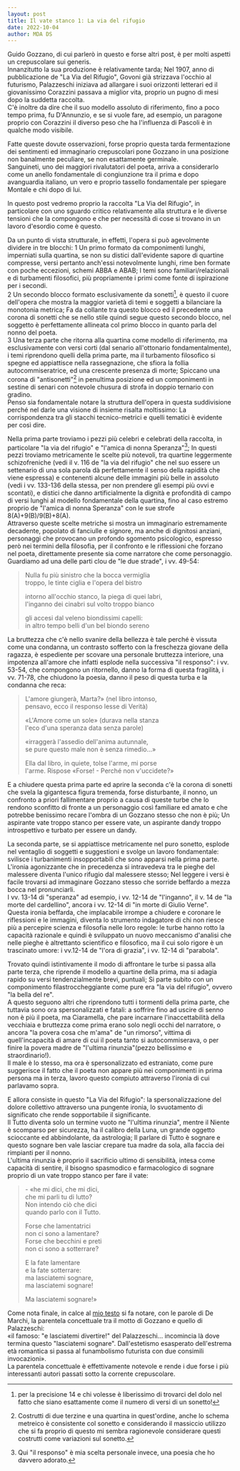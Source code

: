 ```yaml
---
layout: post
title: Il vate stanco 1: La via del rifugio
date: 2022-10-04
author: MDA DS
---
```

Guido Gozzano, di cui parlerò in questo e forse altri post, è per molti aspetti un crepuscolare sui generis.      
Innanzitutto la sua produzione è relativamente tarda; Nel 1907, anno di pubblicazione de "La Via del Rifugio", Govoni già strizzava l'occhio al futurismo, Palazzeschi iniziava ad allargare i suoi orizzonti letterari ed il giovanissimo Corazzini passava a miglior vita, proprio un pugno di mesi dopo la suddetta raccolta.      
C'è inoltre da dire che il suo modello assoluto di riferimento, fino a poco tempo prima, fu D'Annunzio, e se si vuole fare, ad esempio, un paragone proprio con Corazzini il diverso peso che ha l'influenza di Pascoli è in qualche modo visibile.     

Fatte queste dovute osservazioni, forse proprio questa tarda fermentazione dei sentimenti ed immaginario crepuscolari pone Gozzano in una posizione non banalmente peculiare, se non esattamente germinale.    
Sanguineti, uno dei maggiori rivalutatori del poeta, arriva a considerarlo come un anello fondamentale di congiunzione tra il prima e dopo avanguardia italiano, un vero e proprio tassello fondamentale per spiegare Montale e chi dopo di lui.     

In questo post vedremo proprio la raccolta "La Via del Rifugio", in particolare con uno sguardo critico relativamente alla struttura e le diverse tensioni che la compongono e che per necessità di cose si trovano in un lavoro d'esordio come è questo.

Da un punto di vista strutturale, in effetti, l'opera si può agevolmente dividere in tre blocchi:
1 Un primo formato da componimenti lunghi, imperniati sulla quartina, se non su distici dall'evidente sapore di quartine compresse, versi pertanto anch'essi notevolmente lunghi, rime ben formate con poche eccezioni, schemi ABBA e ABAB; I temi sono familiari/relazionali e di turbamenti filosofici, più propriamente i primi come fonte di ispirazione per i secondi.     
2 Un secondo blocco formato esclusivamente da sonetti[^1], è questo il cuore dell'opera che mostra la maggior varietà di temi e soggetti a bilanciare la monotonia metrica; Fa da collante tra questo blocco ed il precedente una corona di sonetti che se nello stile quindi segue questo secondo blocco, nel soggetto è perfettamente allineata col primo blocco in quanto parla del nonno del poeta.       
3 Una terza parte che ritorna alla quartina come modello di riferimento, ma esclusivamente con versi corti (dal senario all'ottonario fondamentalmente), i temi riprendono quelli della prima parte, ma il turbamento filosofico si spegne ed appiattisce nella rassegnazione, che sfiora la follia autocommiseratrice, ed una crescente presenza di morte; Spiccano una corona di "antisonetti"[^2] in penultima posizione ed un componimenti in sestine di senari con notevole chusura di strofa in doppio ternario con gradino.    
Penso sia fondamentale notare la struttura dell'opera in questa suddivisione perché nel darle una visione di insieme risalta moltissimo: La corrispondenza tra gli stacchi tecnico-metrici e quelli tematici è evidente per così dire.

Nella prima parte troviamo i pezzi più celebri e celebrati della raccolta, in particolare "la via del rifugio" e "l'amica di nonna Speranza"[^3]; In questi pezzi troviamo metricamente le scelte più notevoli, tra quartine leggermente schizofreniche (vedi il v. 116 de "la via del rifugio" che nel suo essere un settenario di una sola parola dà perfettamente il senso della rapidità che viene espressa) e contenenti alcune delle immagini più belle in assoluto (vedi i vv. 133-136 della stessa, per non prendere gli esempi più ovvi e scontati), e distici che danno artificialmente la dignità e profondità di campo di versi lunghi al modello fondamentale della quartina, fino al caso estremo proprio de "l'amica di nonna Speranza" con le sue strofe 8(A)+9(B)/9(B)+8(A).      
Attraverso queste scelte metriche si mostra un immaginario estremamente decadente, popolato di fanciulle e signore, ma anche di dignitosi anziani, personaggi che provocano un profondo sgomento psicologico, espresso però nei termini della filosofia, per il confronto e le riflessioni che forzano nel poeta, direttamente presente sia come narratore che come personaggio.     
Guardiamo ad una delle parti clou de "le due strade", i vv. 49-54:

>Nulla fu più sinistro che la bocca vermiglia     
>troppo, le tinte ciglia e l'opera del bistro    
>     
>intorno all'occhio stanco, la piega di quei labri,     
>l'inganno dei cinabri sul volto troppo bianco     
>      
>gli accesi dal veleno biondissimi capelli:     
>in altro tempo belli d'un bel biondo sereno

La bruttezza che c'è nello svanire della bellezza è tale perché è vissuta come una condanna, un contrasto sofferto con la freschezza giovane della ragazza, è espediente per scovare una personale bruttezza interiore, una impotenza all'amore che infatti esplode nella successiva "il responso": i vv. 53-54, che compongono un ritornello, danno la forma di questa fragilità, i vv. 71-78, che chiudono la poesia, danno il peso di questa turba e la condanna che reca:     

>L'amore giungerà, Marta?&#187; (nel libro intonso,     
>pensavo, ecco il responso lesse di Verità)     
>      
>&#171;L'Amore come un sole&#187; (durava nella stanza     
>l'eco d'una speranza data senza parole)     
>      
>&#171;irraggerà l'assedio dell'anima autunnale,    
>se pure questo male non è senza rimedio...&#187;      
>     
>Ella dal libro, in quiete, tolse l'arme, mi porse     
>l'arme. Rispose &#171;Forse! \- Perché non v'uccidete?&#187;

E a chiudere questa prima parte ed aprire la seconda c'è la corona di sonetti che svela la gigantesca figura tremenda, forse disturbante, il nonno, un confronto a priori fallimentare proprio a causa di queste turbe che lo rendono sconfitto di fronte a un personaggio così familiare ed amato e che potrebbe benissimo recare l'ombra di un Gozzano stesso che non è più; Un aspirante vate troppo stanco per essere vate, un aspirante dandy troppo introspettivo e turbato per essere un dandy.     

La seconda parte, se si appiattisce metricamente nel puro sonetto, esplode nel ventaglio di soggetti e suggestioni e svolge un lavoro fondamentale: svilisce i turbanìmenti insopportabili che sono apparsi nella prima parte.      
L'ironia agonizzante che in precedenza si intravedeva tra le pieghe del malessere diventa l'unico rifugio dal malessere stesso; Nel leggere i versi è facile trovarsi ad immaginare Gozzano stesso che sorride beffardo a mezza bocca nel pronunciarli.     
I vv. 13-14 di "speranza" ad esempio, i vv. 12-14 de "l'inganno", il v. 14 de "la morte del cardellino", ancora i vv. 12-14 di "in morte di Giulio Verne".    
Questa ironia beffarda, che implacabile irrompe a chiudere e coronare le riflessioni e le immagini, diventa lo strumento indagatore di chi non riesce più a percepire scienza e filosofia nelle loro regole: le turbe hanno rotto la capacità razionale e quindi è sviluppato un nuovo meccanismo d'analisi che nelle pieghe è altrettanto scientifico e filosofico, ma il cui solo rigore è un trascinato umore: i vv.12-14 de "l'ora di grazia", i vv. 12-14 di "parabola".     

Trovato quindi istintivamente il modo di affrontare le turbe si passa alla parte terza, che riprende il modello a quartine della prima, ma si adagia rapido su versi tendenzialmente brevi, puntuali; Si parte subito con un componimento filastroccheggiante come pure era "la via del rifugio", ovvero "la bella del re".     
A questo seguono altri che riprendono tutti i tormenti della prima parte, che tuttavia sono ora spersonalizzati e fatali: a soffrire fino ad uscire di senno non è più il poeta, ma Ciaramella, che pare incarnare l'inaccettabilità della vecchiaia e bruttezza come prima erano solo negli occhi del narratore, o ancora "la povera cosa che m'ama" de "un rimorso", vittima di quell'incapacità di amare di cui il poeta tanto si autocommiserava, o per finire la povera madre de "l'ultima rinunzia"(pezzo bellissimo e straordinario!).     
Il male è lo stesso, ma ora è spersonalizzato ed estraniato, come pure suggerisce il fatto che il poeta non appare più nei componimenti in prima persona ma in terza, lavoro questo compiuto attraverso l'ironia di cui parlavamo sopra.      

E allora consiste in questo "La Via del Rifugio": la spersonalizzazione del dolore collettivo attraverso una pungente ironia, lo svuotamento di significato che rende sopportabile il significante.      
Il Tutto diventa solo un termine vuoto ne "l'ultima rinunzia", mentre il Niente è scomparso per sicurezza, ha il calibro della Luna, un grande oggetto scioccante ed abbindolante, da astrologia; Il parlare di Tutto è sognare e questo sognare ben vale lasciar crepare tua madre da sola, alla faccia dei rimpianti per il nonno.     
L'ultima rinunzia è proprio il sacrificio ultimo di sensibilità, intesa come capacità di sentire, il bisogno spasmodico e farmacologico di sognare proprio di un vate troppo stanco per fare il vate:    

>\- &#171;he mi dici, che mi dici,    
>che mi parli tu di lutto?    
>Non intendo ciò che dici    
>quando parlo con il Tutto.    
>    
>Forse che lamentatrici    
>non ci sono a lamentare?    
>Forse che becchini e preti    
>non ci sono a sotterrare?    
>     
>E la fate lamentare    
>e la fate sotterrare:    
>ma lasciatemi sognare,    
>ma lasciatemi sognare!   
>    
>Ma lasciatemi sognare!&#187;     

Come nota finale, in calce al [mio testo](https://www.ibs.it/poesie-libro-guido-gozzano/e/9788806231866) si fa notare, con le parole di De Marchi, la parentela concettuale tra il motto di Gozzano e quello di Palazzeschi:     
&#171;il famoso: "e lasciatemi divertire!" del Palazzeschi... incomincia là dove termina questo "lasciatemi sognare". Dall'estetismo esasperato dell'estrema età romantica si passa al funambolismo futurista con due consimili invocazioni&#187;.     
La parentela concettuale è effettivamente notevole e rende i due forse i più interessanti autori passati sotto la corrente crepuscolare.

[^1]: per la precisione 14 e chi volesse è liberissimo di trovarci del dolo nel fatto che siano esattamente come il numero di versi di un sonetto!
[^2]: Costrutti di due terzine e una quartina in quest'ordine, anche lo schema metreico è consistente col sonetto e considerando il massiccio utilizzo che si fa proprio di questo mi sembra ragionevole considerare questi costrutti come variazioni sul sonetto.
[^3]: Qui "il responso" è mia scelta personale invece, una poesia che ho davvero adorato.